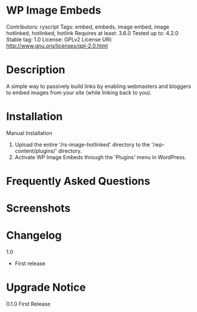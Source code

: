 # WP Image Embeds
Contributors:      ryscript
Tags:			   embed, embeds, image embed, image hotlinked, hotlinked, hotlink
Requires at least: 3.6.0
Tested up to:      4.2.0
Stable tag:        1.0
License:           GPLv2
License URI:       http://www.gnu.org/licenses/gpl-2.0.html


# Description
A simple way to passively build links by enabling webmasters and bloggers to embed images from your site (while linking back to you).

# Installation
Manual Installation

1. Upload the entire '/rs-image-hotlinked' directory to the '/wp-content/plugins/' directory.
2. Activate WP Image Embeds through the 'Plugins' menu in WordPress.

# Frequently Asked Questions


# Screenshots


# Changelog
1.0
* First release

# Upgrade Notice

0.1.0
First Release
